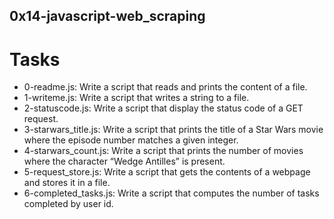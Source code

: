 ## 0x14-javascript-web_scraping

# Tasks
- 0-readme.js: Write a script that reads and prints the content of a file.
- 1-writeme.js: Write a script that writes a string to a file.
- 2-statuscode.js: Write a script that display the status code of a GET request.
- 3-starwars_title.js: Write a script that prints the title of a Star Wars movie where the episode number matches a given integer.
- 4-starwars_count.js: Write a script that prints the number of movies where the character “Wedge Antilles” is present.
- 5-request_store.js: Write a script that gets the contents of a webpage and stores it in a file.
- 6-completed_tasks.js: Write a script that computes the number of tasks completed by user id.

